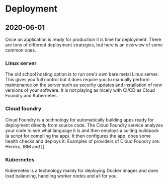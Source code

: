 # Deployment

## 2020-06-01

Once an application is ready for production it is time for deployment.
There are tons of different deployment strategies, but here is an overview
of some common ones.

### Linux server

The old school hosting option is to run one's own bare metal Linux server.
This gives you full control but it does require you to manually perform
maintenance on the server such as security updates and installation of new
versions of your software. It is not playing as nicely with CI/CD as Cloud Foundry
and Kubernetes.

### Cloud foundry

Cloud Foundry is a technology for automatically building apps ready for deployment
directly from source code. The Cloud Foundry service analyzes your code to see what
language it is and then employs a suiting buildpack (a script for compiling the app).
It then configures the app, does some health checks and deploys it. Examples of providers
of Cloud Foundry are: Heroku, IBM and [].

### Kubernetes

Kubernetes is a technology mainly for deploying Docker images and does load balancing,
handling worker nodes and all for you.
